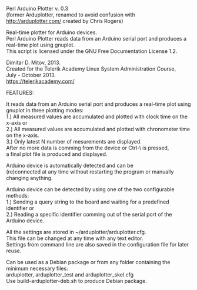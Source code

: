   
Perl Arduino Plotter v. 0.3  
(former Arduplotter, renamed to avoid confusion with http://arduplotter.com/ created by Chris Rogers)
  
Real-time plotter for Arduino devices.  
Perl Arduino Plotter reads data from an Arduino serial port and produces a real-time plot using gnuplot.  
This script is licensed under the GNU Free Documentation License 1.2.  
  
Dimitar D. Mitov, 2013.  
Created for the Telerik Academy Linux System Administration Course,  
July - October 2013.  
https://telerikacademy.com/  
  
FEATURES:  
  
It reads data from an Arduino serial port and produces a real-time plot using gnuplot in three plotting modes:  
1.) All measured values are accumulated and plotted with clock time on the x-axis or  
2.) All measured values are accumulated and plotted with chronometer time on the x-axis.  
3.) Only latest N number of mesurements are displayed.  
After no more data is comming from the device or Ctrl-\ is pressed,  
a final plot file is produced and displayed.  
  
Arduino device is automatically detected and can be  
(re)connected at any time without restarting the program or manually changing anything.  
  
Arduino device can be detected by using one of the two configurable methods:  
1.) Sending a query string to the board and waiting for a predefined identifier or  
2.) Reading a specific identifier comming out of the serial port of the Arduino device.  
  
All the settings are stored in ~/arduplotter/arduplotter.cfg.  
This file can be changed at any time with any text editor.  
Settings from command line are also saved in the configuration file for later reuse.  
  
Can be used as a Debian package or from any folder containing the minimum necessary files:  
arduplotter, arduplotter_test and arduplotter_skel.cfg  
Use build-arduplotter-deb.sh to produce Debian package.  
  